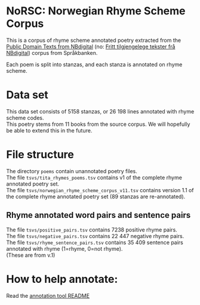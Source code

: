 # NoRSC: Norwegian Rhyme Scheme Corpus
This is a corpus of rhyme scheme annotated poetry extracted from the [Public Domain Texts from NBdigital](https://www.nb.no/sprakbanken/en/resource-catalogue/oai-nb-no-sbr-34/) (no: [Fritt tilgjengelege tekster frå NBdigital](https://www.nb.no/sprakbanken/ressurskatalog/oai-nb-no-sbr-34/)) corpus from Språkbanken.

Each poem is split into stanzas, and each stanza is annotated on rhyme scheme.

# Data set 
This data set consists of 5158 stanzas, or 26 198 lines annotated with rhyme scheme codes.  
This poetry stems from 11 books from the source corpus. We will hopefully be able to extend this in the future.  

# File structure
The directory `poems` contain unannotated poetry files.   
The file `tsvs/tita_rhymes_poems.tsv` contains v1 of the complete rhyme annotated poetry set.  
The file `tsvs/norwegian_rhyme_scheme_corpus_v11.tsv` contains version 1.1 of the complete rhyme annotated poetry set (89 stanzas are re-annotated).

## Rhyme annotated word pairs and sentence pairs 
The file `tsvs/positive_pairs.tsv` contains 7238 positive rhyme pairs.  
The file `tsvs/negative_pairs.tsv` contains 22 447 negative rhyme pairs.   
The file `tsvs/rhyme_sentence_pairs.tsv` contains 35 409 sentence pairs annotated with rhyme (1=rhyme, 0=not rhyme).  
(These are from v.1)


# How to help annotate:
Read the [annotation tool README](annotation_tool/README.md)
